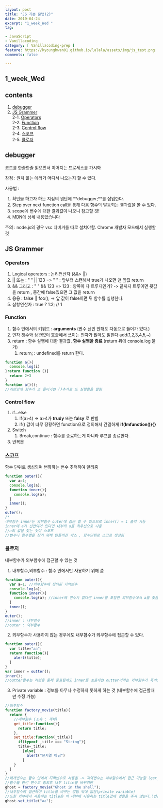 ```yaml
---
layout: post
title: "JS 기본 문법(2)"
date: 2019-04-24
excerpt: "1_week_Wed "
tag:

- JavaScript
- Vanillacoding
category: [ Vanillacoding-prep ]
feature: https://kyounghwan01.github.io/lalala/assets/img/js_test.png
comments: false

---
```


## 1_week_Wed

## contents

1. [debugger](#debugger)
2. [JS Grammer](#JS-Grammer)<br>
   2-1. [Operators](#Operators)<br>
   2-2. [Function](#Function)<br>
   2-3. [Control flow](#Control-flow)<br>
   2-4. [스코프](#스코프)<br>
   2-5. [클로저](#클로저)<br>
   
   
## **debugger**

코드를 한줄한줄 읽으면서 이어지는 프로세스를 가시화 

장점 : 원치 않는 에러가 어디서 나오는지 할 수 있다.

사용법 :

1. 확인을 하고자 하는 지점의 윗단에 **debugger;**를 삽입한다.
2. Step over next function call을 통해 다음 함수의 발동되는 결과값을 볼 수 있다.
3. scope에 변수에 대한 결과값이 나오니 참고할 것!
4. MDN에 상세 내용있습니다

주의 : node.js의 경우 vsc 디버거를 따로 설치야함. Chrome 개발자 모드에서 실행할 것 

## JS Grammer

### Operators

1. Logical operators : 논리연산자 (&&> ||)
  1. ||  또는  : " " || 123  => " "  : 앞부터 스캔해서 true가 나오면 맨 앞값 return 
  2. && 그리고 : " " && 123 => 123 : 양쪽이 다 트루디인가? -> 끝까지 트루이면 뒷값을 return , 중간에 false있으면 그 값을 return 
  3. 응용 : false || foo(); => 앞 값이 false이면 뒤 함수를 실행한다. 
  4. 삼항연산자 : true ? 1:2;  // 1

### Function

1. 함수 안에서의 키워드 : **arguments** (변수 선언 안해도 자동으로 들어가 있다.)
2. 인자 갯수와 상관없이 호출에서 쓰이는 인자가 많아도 읽힌다  add(1,2,3,4,5,~)
3. return : 함수 실행에 대한 결과값, **함수 실행을 종료** (return 뒤에 console.log 불가)
   1. return; : undefined를 return 한다. 

```js
function a(){
  console.log(i)
}return function (){
  return 2+3
}
function a()();
//리턴안에 함수가 또 들어가면 ()추가로 또 실행함을 알림
```



### Control flow

1. if…else
   1. If(a>4) => a>4가 **trudy** 또는 **falsy** 로 판별
   2. if() 값이 너무 장황하면 function으로 정의해서 간결하게 **if(Imfunction()){}**
2. Switch 
   1. Break,continue : 함수를 종료하는게 아니라 루프를 종료한다. 
3. 반복문

### 스코프  

함수 단위로 생성되며 변화하는 변수 추척하여 알려줌

```js
function outer(){
  var a=1;
  console.log(a);
  function inner(){
    console.log(a);
  }
  inner();
}
outer();
/*
내부함수 inner는 외부함수 outer에 접근 할 수 있으므로 inner() = 1 출력 가능
inner에 a가 선언되어 있다면 내부의 a를 최우선으로 사용
//a의 값을 찾는 것이 스코프
//변수나 함수명을 찾기 위해 만들어진 박스 , 함수단위로 스코프 생성됨
```

### 클로저 

내부함수가 외부함수에 접근할 수 있는 것

1. 내부함수,외부함수 : 함수 안에서만 사용하기 위해 씀

```js
function outer(){
  var a=1; //외부함수에 정의된 지역변수
  console.log(a);
  function inner(){
    console.log(a); //inner에 변수가 없다면 inner를 포함한 외부함수에서 a를 찾음
  }
  inner();
}
outer();
//inner : 내부함수 
//outer : 외부함수

```

2. 외부함수가 사용하지 않는 경우에도 내부함수가 외부함수에 접근할 수 있다.

```js
function outer(){
  var title="aa";
  return function(){
    alert(title);
  }
}
var inner = outter();
inner();
//outter함수는 리턴을 통해 종료됨에도 inner를 호출하면 outter이라는 외부함수가 죽어도 접근하고 가져올 수 있다. 
```

3. Private variable : 정보를 아무나 수정하지 못하게 하는 것 (내부함수에 접근할때만 수정 가능)

```js
//외부함수
function factory_movie(title){
  return { 
    //내부함수 (소속 : 객체)
    get_title:function(){
      return title; 
    },
    set_title:function(_title){
      if(typeof _title === "String"){
      title=_title;
        }else{
          alert("문자열 아님")
        }
    } 
  }
}
//매개변수는 함수 안에서 지역변수로 사용됨 -> 지역변수는 내부함수에서 접근 가능함 (get_title이 쓸 수 있다.)
//함수를 한번 변수로 정의후 내부 title를 바꾸려면
ghost = factory_movie("Ghost in the shell");
//내부함수에 접근하여 title를 바꾸는 방법 밖에 없음(private variable)
//또한 외부에서 사용하는 title은 이 내부에 사용하는 title값에 영향을 주지 않는다.(안전)
ghost.set_title("aa");
```


